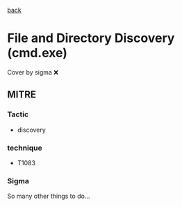 [back](../index.md)
# File and Directory Discovery (cmd.exe)
Cover by sigma :x: 

## MITRE
### Tactic
  - discovery

### technique
  - T1083

### Sigma

 So many other things to do...
